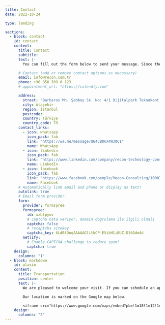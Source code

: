 ```yaml
---
title: Contact
date: 2022-10-24

type: landing

sections:
  - block: contact
    id: contact
    content:
      title: Contact
      subtitle:
      text: |-
        You can fill out the form below to send your message. Since the form is submitted via third-party providers, please be mindful of your privacy.

      # Contact (add or remove contact options as necessary)
      email: info@recon.com.tr
      phone: +90 850 309 0 123
      # appointment_url: "https://calendly.com"

      address:
        street: "Barbaros Mh. Şebboy Sk. No: 4/1 Dijitalpark Teknokent İç Kapı No:2"
        city: Ataşehir
        region: İstanbul
        postcode:
        country: Türkiye
        country_code: TR
      contact_links:
        - icon: whatsapp
          icon_pack: fab
          link: "https://wa.me/message/Q64CBO6X4W3OC1"
          name: WhatsApp
        - icon: linkedin
          icon_pack: fab
          link: "https://www.linkedin.com/company/recon-technology-consulting"
          name: LinkedIn
        - icon: facebook
          icon_pack: fab
          link: "https://www.facebook.com/people/Recon-Consulting/100076866154734/"
          name: Facebook
      # Automatically link email and phone or display as text?
      autolink: true
      # Email form provider
      form:
        provider: formspree
        formspree:
          id: xzblpywv
          # captcha hata veriyor, domain dogrulama ile ilgili olmali
          captcha: false
          # recaptcha sitekey
          captcha_key: 6LdBtDoqAAAAAGlLtkCP-E5ibH1i0UZ-D36Gdm4d
        netlify:
          # Enable CAPTCHA challenge to reduce spam?
          captcha: true
    design:
      columns: "1"
  - block: markdown
    id: ulasim
    content:
      title: Transportation
      position: center
      text: |-
        We are pleased to welcome your visit. If you can schedule an appointment in advance, we will be able to greet you and reserve a meeting room for you.

        Our location is marked on the Google map below.

        <iframe src="https://www.google.com/maps/embed?pb=!1m18!1m12!1m3!1d752.8145222047964!2d29.100021868944157!3d40.99772394576849!2m3!1f0!2f0!3f0!3m2!1i1024!2i768!4f13.1!3m3!1m2!1s0x14cac78a273ba107%3A0x604287a6a095f3fb!2sDijitalpark%20Teknokent%20Ata%C5%9Fehir%20Yerle%C5%9Fkesi!5e0!3m2!1str!2str!4v1725790370134!5m2!1str!2str&hl=en" width="600" height="450" style="border:0;" allowfullscreen="" loading="lazy" referrerpolicy="no-referrer-when-downgrade"></iframe>
    design:
      columns: "2"
---
```

